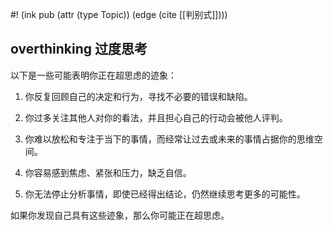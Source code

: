 #! (ink pub (attr (type Topic)) (edge (cite [[判别式]])))

## overthinking 过度思考

以下是一些可能表明你正在超思虑的迹象：

1. 你反复回顾自己的决定和行为，寻找不必要的错误和缺陷。

2. 你过多关注其他人对你的看法，并且担心自己的行动会被他人评判。

3. 你难以放松和专注于当下的事情，而经常让过去或未来的事情占据你的思维空间。

4. 你容易感到焦虑、紧张和压力，缺乏自信。

5. 你无法停止分析事情，即使已经得出结论，仍然继续思考更多的可能性。

如果你发现自己具有这些迹象，那么你可能正在超思虑。
